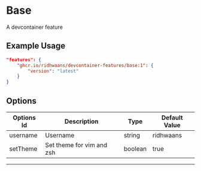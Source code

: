 
# Base

A devcontainer feature

## Example Usage

```json
"features": {
    "ghcr.io/ridhwaans/devcontainer-features/base:1": {
        "version": "latest"
    }
}
```

## Options

| Options Id | Description | Type | Default Value |
|-----|-----|-----|-----|
| username | Username | string | ridhwaans |
| setTheme | Set theme for vim and zsh | boolean | true |

---
